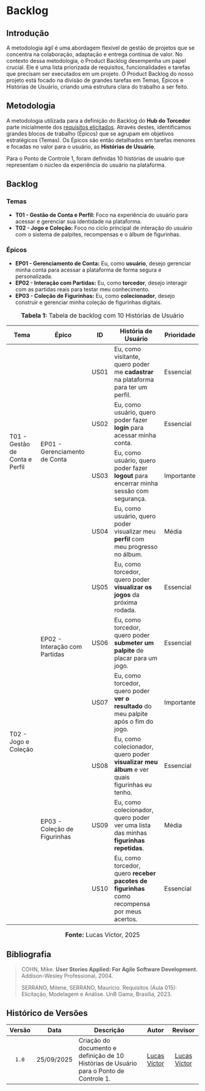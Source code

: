 # Backlog

## Introdução

A metodologia ágil é uma abordagem flexível de gestão de projetos que se concentra na colaboração, adaptação e entrega contínua de valor. No contexto dessa metodologia, o Product Backlog desempenha um papel crucial. Ele é uma lista priorizada de requisitos, funcionalidades e tarefas que precisam ser executados em um projeto. O Product Backlog do nosso projeto está focado na divisão de grandes tarefas em Temas, Épicos e Histórias de Usuário, criando uma estrutura clara do trabalho a ser feito.

## Metodologia

A metodologia utilizada para a definição do Backlog do **Hub do Torcedor** parte inicialmente dos [requisitos elicitados](../docs/requisitos_elicitados.md). Através destes, identificamos grandes blocos de trabalho (Épicos) que se agrupam em objetivos estratégicos (Temas). Os Épicos são então detalhados em tarefas menores e focadas no valor para o usuário, as **Histórias de Usuário**.

Para o Ponto de Controle 1, foram definidas 10 histórias de usuário que representam o núcleo da experiência do usuário na plataforma.

## Backlog

### Temas

* **T01 - Gestão de Conta e Perfil:** Foco na experiência do usuário para acessar e gerenciar sua identidade na plataforma.
* **T02 - Jogo e Coleção:** Foco no ciclo principal de interação do usuário com o sistema de palpites, recompensas e o álbum de figurinhas.

### Épicos

* **EP01 - Gerenciamento de Conta:** Eu, como **usuário**, desejo gerenciar minha conta para acessar a plataforma de forma segura e personalizada.
* **EP02 - Interação com Partidas:** Eu, como **torcedor**, desejo interagir com as partidas reais para testar meu conhecimento.
* **EP03 - Coleção de Figurinhas:** Eu, como **colecionador**, desejo construir e gerenciar minha coleção de figurinhas digitais.

<div align="center">
<font size="3"><p style="text-align: center"><b>Tabela 1:</b> Tabela de backlog com 10 Histórias de Usuário</p></font>
</div>

<table>
<thead>
    <tr>
        <th>Tema</th>
        <th>Épico</th>
        <th>ID</th>
        <th>História de Usuário</th>
        <th>Prioridade</th>
    </tr>
</thead>
<tbody>
    <tr>
        <td rowspan="4"> T01 - Gestão de Conta e Perfil </td>
        <td rowspan="4"> EP01 - Gerenciamento de Conta </td>
        <td> US01 </td>
        <td> Eu, como visitante, quero poder me <b>cadastrar</b> na plataforma para ter um perfil. </td>
        <td> Essencial </td>
    </tr>
    <tr>
        <td> US02 </td>
        <td> Eu, como usuário, quero poder fazer <b>login</b> para acessar minha conta. </td>
        <td> Essencial </td>
    </tr>
    <tr>
        <td> US03 </td>
        <td> Eu, como usuário, quero poder fazer <b>logout</b> para encerrar minha sessão com segurança. </td>
        <td> Importante </td>
    </tr>
    <tr>
        <td> US04 </td>
        <td> Eu, como usuário, quero poder visualizar meu <b>perfil</b> com meu progresso no álbum. </td>
        <td> Média </td>
    </tr>
    <tr>
        <td rowspan="6"> T02 - Jogo e Coleção </td>
        <td rowspan="3"> EP02 - Interação com Partidas </td>
        <td> US05 </td>
        <td> Eu, como torcedor, quero poder <b>visualizar os jogos</b> da próxima rodada. </td>
        <td> Essencial </td>
    </tr>
    <tr>
        <td> US06 </td>
        <td> Eu, como torcedor, quero poder <b>submeter um palpite</b> de placar para um jogo. </td>
        <td> Essencial </td>
    </tr>
     <tr>
        <td> US07 </td>
        <td> Eu, como torcedor, quero poder <b>ver o resultado</b> do meu palpite após o fim do jogo. </td>
        <td> Importante </td>
    </tr>
    <tr>
        <td rowspan="3"> EP03 - Coleção de Figurinhas </td>
        <td> US08 </td>
        <td> Eu, como colecionador, quero poder <b>visualizar meu álbum</b> e ver quais figurinhas eu tenho. </td>
        <td> Essencial </td>
    </tr>
    <tr>
        <td> US09 </td>
        <td> Eu, como colecionador, quero poder ver uma lista das minhas <b>figurinhas repetidas</b>. </td>
        <td> Média </td>
    </tr>
    <tr>
        <td> US10 </td>
        <td> Eu, como torcedor, quero <b>receber pacotes de figurinhas</b> como recompensa por meus acertos. </td>
        <td> Essencial </td>
    </tr>
</tbody>
</table>

<div align="center">
<font size="3"><p style="text-align: center"><b>Fonte:</b> Lucas Víctor, 2025</p></font>
</div>

## Bibliografia

> COHN, Mike. **User Stories Applied: For Agile Software Development.** Addison-Wesley Professional, 2004.
>
> SERRANO, Milene, SERRANO, Maurício. Requisitos (Aula 015): Elicitação, Modelagem e Análise. UnB Gama, Brasília, 2023.

## Histórico de Versões

| Versão | Data | Descrição | Autor | Revisor |
| :----: | :------------: | ----------------------------------------------------------------------- | :---------: | :---------: |
| `1.0` | 25/09/2025 | Criação do documento e definição de 10 Histórias de Usuário para o Ponto de Controle 1. | [Lucas Víctor](https://github.com/Lucas13032003) | [Lucas Víctor](https://github.com/Lucas13032003) |